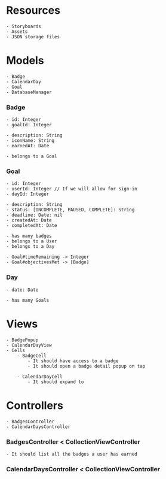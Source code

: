 

# Resources
    - Storyboards
    - Assets
    - JSON storage files



# Models
    - Badge
    - CalendarDay
    - Goal
    - DatabaseManager

### Badge
    - id: Integer
    - goalId: Integer
    
    - description: String
    - iconName: String
    - earnedAt: Date

    - belongs to a Goal
    
### Goal
    - id: Integer
    - userId: Integer // If we will allow for sign-in
    - dayId: Integer
    
    - description: String
    - status: [INCOMPLETE, PAUSED, COMPLETE]: String
    - deadline: Date: nil
    - createdAt: Date
    - completedAt: Date
    
    - has many badges
    - belongs to a User
    - belongs to a Day
    
    - Goal#timeRemaining -> Integer
    - Goal#objectivesMet -> [Badge]
    
### Day
    - date: Date
    
    - has many Goals

# Views
    - BadgePopup
    - CalendarDayView
    - Cells
        - BadgeCell
            - It should have access to a badge
            - It should open a badge detail popup on tap
    
        - CalendarDayCell
            - It should expand to 



# Controllers
    - BadgesController
    - CalendarDaysController

### BadgesController < CollectionViewController
    - It should list all the badges a user has earned

### CalendarDaysController < CollectionViewController

